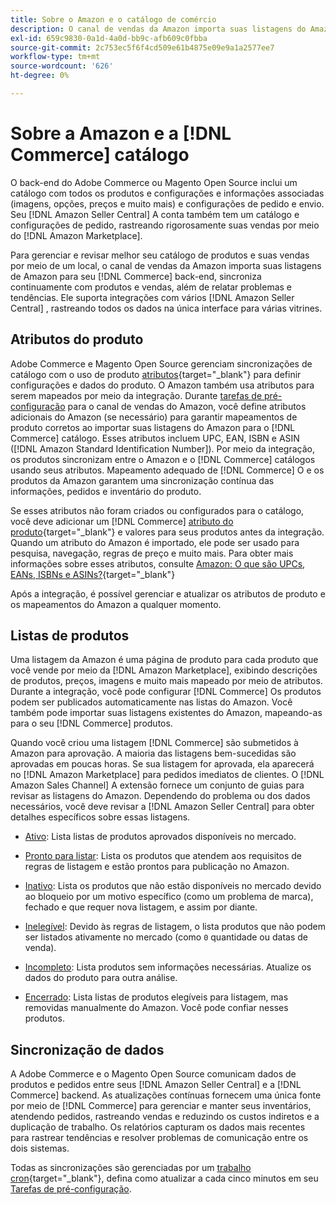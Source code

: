 ```yaml
---
title: Sobre o Amazon e o catálogo de comércio
description: O canal de vendas da Amazon importa suas listagens do Amazon para o backend do Commerce e sincroniza continuamente com produtos e vendas.
exl-id: 659c9830-0a1d-4a0d-bb9c-afb609c0fbba
source-git-commit: 2c753ec5f6f4cd509e61b4875e09e9a1a2577ee7
workflow-type: tm+mt
source-wordcount: '626'
ht-degree: 0%

---
```


# Sobre a Amazon e a [!DNL Commerce] catálogo

O back-end do Adobe Commerce ou Magento Open Source inclui um catálogo com todos os produtos e configurações e informações associadas (imagens, opções, preços e muito mais) e configurações de pedido e envio. Seu [!DNL Amazon Seller Central] A conta também tem um catálogo e configurações de pedido, rastreando rigorosamente suas vendas por meio do [!DNL Amazon Marketplace].

Para gerenciar e revisar melhor seu catálogo de produtos e suas vendas por meio de um local, o canal de vendas da Amazon importa suas listagens de Amazon para seu [!DNL Commerce] back-end, sincroniza continuamente com produtos e vendas, além de relatar problemas e tendências. Ele suporta integrações com vários [!DNL Amazon Seller Central] , rastreando todos os dados na única interface para várias vitrines.

## Atributos do produto

Adobe Commerce e Magento Open Source gerenciam sincronizações de catálogo com o uso de produto [atributos](https://docs.magento.com/user-guide/catalog/product-attributes.html){target=&quot;_blank&quot;} para definir configurações e dados do produto. O Amazon também usa atributos para serem mapeados por meio da integração. Durante [tarefas de pré-configuração](./amazon-pre-setup-tasks.md) para o canal de vendas do Amazon, você define atributos adicionais do Amazon (se necessário) para garantir mapeamentos de produto corretos ao importar suas listagens do Amazon para o [!DNL Commerce] catálogo. Esses atributos incluem UPC, EAN, ISBN e ASIN ([!DNL Amazon Standard Identification Number]). Por meio da integração, os produtos sincronizam entre o Amazon e o [!DNL Commerce] catálogos usando seus atributos. Mapeamento adequado de [!DNL Commerce] O e os produtos da Amazon garantem uma sincronização contínua das informações, pedidos e inventário do produto.

Se esses atributos não foram criados ou configurados para o catálogo, você deve adicionar um [!DNL Commerce] [atributo do produto](https://docs.magento.com/user-guide/catalog/product-attributes.html){target=&quot;_blank&quot;} e valores para seus produtos antes da integração. Quando um atributo do Amazon é importado, ele pode ser usado para pesquisa, navegação, regras de preço e muito mais. Para obter mais informações sobre esses atributos, consulte [Amazon: O que são UPCs, EANs, ISBNs e ASINs?](https://www.amazon.com/gp/seller/asin-upc-isbn-info.html){target=&quot;_blank&quot;}

Após a integração, é possível gerenciar e atualizar os atributos de produto e os mapeamentos do Amazon a qualquer momento.

## Listas de produtos

Uma listagem da Amazon é uma página de produto para cada produto que você vende por meio da [!DNL Amazon Marketplace], exibindo descrições de produtos, preços, imagens e muito mais mapeado por meio de atributos. Durante a integração, você pode configurar [!DNL Commerce] Os produtos podem ser publicados automaticamente nas listas do Amazon. Você também pode importar suas listagens existentes do Amazon, mapeando-as para o seu [!DNL Commerce] produtos.

Quando você criou uma listagem [!DNL Commerce] são submetidos à Amazon para aprovação. A maioria das listagens bem-sucedidas são aprovadas em poucas horas. Se sua listagem for aprovada, ela aparecerá no [!DNL Amazon Marketplace] para pedidos imediatos de clientes. O [!DNL Amazon Sales Channel] A extensão fornece um conjunto de guias para revisar as listagens do Amazon. Dependendo do problema ou dos dados necessários, você deve revisar a [!DNL Amazon Seller Central] para obter detalhes específicos sobre essas listagens.

- [Ativo](./active-listings.md): Lista listas de produtos aprovados disponíveis no mercado.

- [Pronto para listar](./ready-to-list.md): Lista os produtos que atendem aos requisitos de regras de listagem e estão prontos para publicação no Amazon.

- [Inativo](./inactive-listings.md): Lista os produtos que não estão disponíveis no mercado devido ao bloqueio por um motivo específico (como um problema de marca), fechado e que requer nova listagem, e assim por diante.

- [Inelegível](./ineligible-listings.md): Devido às regras de listagem, o lista produtos que não podem ser listados ativamente no mercado (como `0` quantidade ou datas de venda).

- [Incompleto](./incomplete-listings.md): Lista produtos sem informações necessárias. Atualize os dados do produto para outra análise.

- [Encerrado](./ended-listings.md): Lista listas de produtos elegíveis para listagem, mas removidas manualmente do Amazon. Você pode confiar nesses produtos.

## Sincronização de dados

A Adobe Commerce e o Magento Open Source comunicam dados de produtos e pedidos entre seus [!DNL Amazon Seller Central] e a [!DNL Commerce] backend. As atualizações contínuas fornecem uma única fonte por meio de [!DNL Commerce] para gerenciar e manter seus inventários, atendendo pedidos, rastreando vendas e reduzindo os custos indiretos e a duplicação de trabalho. Os relatórios capturam os dados mais recentes para rastrear tendências e resolver problemas de comunicação entre os dois sistemas.

Todas as sincronizações são gerenciadas por um [trabalho cron](https://docs.magento.com/user-guide/system/cron.html){target=&quot;_blank&quot;}, defina como atualizar a cada cinco minutos em seu [Tarefas de pré-configuração](./amazon-pre-setup-tasks.md).
